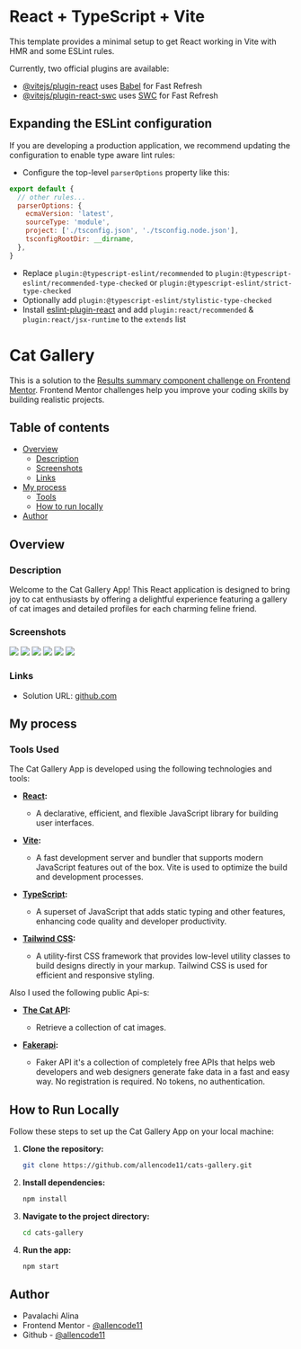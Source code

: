 # React + TypeScript + Vite

This template provides a minimal setup to get React working in Vite with HMR and some ESLint rules.

Currently, two official plugins are available:

- [@vitejs/plugin-react](https://github.com/vitejs/vite-plugin-react/blob/main/packages/plugin-react/README.md) uses [Babel](https://babeljs.io/) for Fast Refresh
- [@vitejs/plugin-react-swc](https://github.com/vitejs/vite-plugin-react-swc) uses [SWC](https://swc.rs/) for Fast Refresh

## Expanding the ESLint configuration

If you are developing a production application, we recommend updating the configuration to enable type aware lint rules:

- Configure the top-level `parserOptions` property like this:

```js
export default {
  // other rules...
  parserOptions: {
    ecmaVersion: 'latest',
    sourceType: 'module',
    project: ['./tsconfig.json', './tsconfig.node.json'],
    tsconfigRootDir: __dirname,
  },
}
```

- Replace `plugin:@typescript-eslint/recommended` to `plugin:@typescript-eslint/recommended-type-checked` or `plugin:@typescript-eslint/strict-type-checked`
- Optionally add `plugin:@typescript-eslint/stylistic-type-checked`
- Install [eslint-plugin-react](https://github.com/jsx-eslint/eslint-plugin-react) and add `plugin:react/recommended` & `plugin:react/jsx-runtime` to the `extends` list


# Cat Gallery

This is a solution to the [Results summary component challenge on Frontend Mentor](https://www.frontendmentor.io/challenges/results-summary-component-CE_K6s0maV). Frontend Mentor challenges help you improve your coding skills by building realistic projects.

## Table of contents

- [Overview](#overview)
    - [Description](#description)
    - [Screenshots](#screenshots)
    - [Links](#links)
- [My process](#my-process)
    - [Tools](#tools-used)
    - [How to run locally](#how-to-run-locally)
- [Author](#author)


## Overview

### Description
Welcome to the Cat Gallery App! This React application is designed to 
bring joy to cat enthusiasts by offering a delightful experience featuring a 
gallery of cat images and detailed profiles for each charming feline friend.

### Screenshots

![](src/assets/images/image1.png)
![](src/assets/images/image2.png)
![](src/assets/images/image3.png)
![](src/assets/images/image4.png)
![](src/assets/images/image5.png)
![](src/assets/images/image6.png)

### Links

- Solution URL: [github.com](https://github.com/allencode11/cats-gallery)

[//]: # (- Live Site URL: [github-pages]&#40;https://allencode11.github.io/result-summary-card&#41;)

## My process

### Tools Used

The Cat Gallery App is developed using the following technologies and tools:

- **[React](https://reactjs.org/):**
  - A declarative, efficient, and flexible JavaScript library for building user interfaces.

- **[Vite](https://vitejs.dev/):**
  - A fast development server and bundler that supports modern JavaScript features out of the box. Vite is used to optimize the build and development processes.

- **[TypeScript](https://www.typescriptlang.org/):**
  - A superset of JavaScript that adds static typing and other features, enhancing code quality and developer productivity.

- **[Tailwind CSS](https://tailwindcss.com/):**
  - A utility-first CSS framework that provides low-level utility classes to build designs directly in your markup. Tailwind CSS is used for efficient and responsive styling.

Also I used the following public Api-s:

- **[The Cat API](https://developers.thecatapi.com/view-account/ylX4blBYT9FaoVd6OhvR?report=bOoHBz-8t):**
  - Retrieve a collection of cat images.

- **[Fakerapi](https://fakerapi.it/en):**
  - Faker API it's a collection of completely free APIs that helps web developers and web designers generate fake data in a fast and easy way. No registration is required. No tokens, no authentication.

## How to Run Locally

Follow these steps to set up the Cat Gallery App on your local machine:

1. **Clone the repository:**
   ```bash
   git clone https://github.com/allencode11/cats-gallery.git
   
2. **Install dependencies:**
   ```bash
   npm install

3. **Navigate to the project directory:**
   ```bash
   cd cats-gallery

4. **Run the app:**
   ```bash
   npm start


## Author

- Pavalachi Alina
- Frontend Mentor - [@allencode11](https://www.frontendmentor.io/profile/allencode11)
- Github - [@allencode11](https://github.com/allencode11)